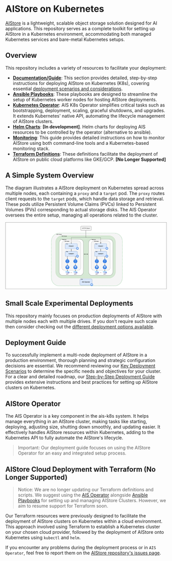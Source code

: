 # AIStore on Kubernetes

[AIStore](https://github.com/NVIDIA/aistore) is a lightweight, scalable object storage solution designed for AI applications. This repository serves as a complete toolkit for setting up AIStore in a Kubernetes environment, accommodating both managed Kubernetes services and bare-metal Kubernetes setups.

## Overview

This repository includes a variety of resources to facilitate your deployment:

- [**Documentation/Guide**](docs/README.md): This section provides detailed, step-by-step instructions for deploying AIStore on Kubernetes (K8s), covering essential [deployment scenarios and considerations](docs/k8s_discussion.md).
- [**Ansible Playbooks**](playbooks/README.md): These playbooks are designed to streamline the setup of Kubernetes worker nodes for hosting AIStore deployments.
- [**Kubernetes Operator**](operator/README.md): AIS K8s Operator simplifies critical tasks such as bootstrapping, deployment, scaling, graceful shutdowns, and upgrades. It extends Kubernetes' native API, automating the lifecycle management of AIStore clusters.
- [**Helm Charts**](helm/README.md): **[In development]**. Helm charts for deploying AIS resources to be controlled by the operator (alternative to ansible).
- [**Monitoring**](monitoring/README.md): This guide provides detailed instructions on how to monitor AIStore using both command-line tools and a Kubernetes-based monitoring stack.
- [**Terraform Definitions**](terraform/README.md): These definitions facilitate the deployment of AIStore on public cloud platforms like GKE/GCP. **[No Longer Supported]**

## A Simple System Overview

The diagram illustrates a AIStore deployment on Kubernetes spread across multiple nodes, each containing a `proxy` and a `target` pod. The `proxy` routes client requests to the `target` pods, which handle data storage and retrieval. These pods utilize Persistent Volume Claims (PVCs) linked to Persistent Volumes (PVs) corresponding to actual storage disks. The AIS Operator oversees the entire setup, managing all operations related to the cluster.

![system-overview](docs/diagrams/ais-overview.png)

## Small Scale Experimental Deployments

This repository mainly focuses on production deployments of AIStore with multiple nodes each with multiple drives. If you don't require such scale then consider checking out the [different deployment options available](https://github.com/NVIDIA/aistore?tab=readme-ov-file#deployment-options).

## Deployment Guide

To successfully implement a multi-node deployment of AIStore in a production environment, thorough planning and strategic configuration decisions are essential. We recommend reviewing our [Key Deployment Scenarios](docs/k8s_discussion.md) to determine the specific needs and objectives for your cluster. For a clear and detailed roadmap, our [Step-by-Step Deployment Guide](docs/README.md) provides extensive instructions and best practices for setting up AIStore clusters on Kubernetes.

## AIStore Operator

The AIS Operator is a key component in the ais-k8s system. It helps manage everything in an AIStore cluster, making tasks like starting, deploying, adjusting size, shutting down smoothly, and updating easier. It effectively handles AIStore resources within Kubernetes, adding to the Kubernetes API to fully automate the AIStore's lifecycle.

> Important: Our deployment guide focuses on using the AIStore Operator for an easy and integrated setup process.

## AIStore Cloud Deployment with Terraform (No Longer Supported)

> Notice: We are no longer updating our Terraform definitions and scripts. We suggest using the [AIS Operator](operator/README.md) alongside [Ansible Playbooks](playbooks/README.md) for setting up and managing AIStore Clusters. However, we aim to resume support for Terraform soon.

Our Terraform resources were previously designed to facilitate the deployment of AIStore clusters on Kubernetes within a cloud environment. This approach involved using Terraform to establish a Kubernetes cluster on your chosen cloud provider, followed by the deployment of AIStore onto Kubernetes using `kubectl` and `helm`. 

If you encounter any problems during the deployment process or in `AIS Operator`, feel free to report them on the [AIStore repository's issues page](https://github.com/NVIDIA/aistore/issues).